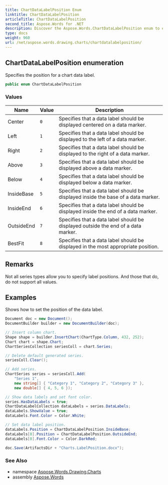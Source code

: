 ```yaml
---
title: ChartDataLabelPosition Enum
linktitle: ChartDataLabelPosition
articleTitle: ChartDataLabelPosition
second_title: Aspose.Words for .NET
description: Discover the Aspose.Words.ChartDataLabelPosition enum to easily customize your chart data labels for enhanced clarity and presentation.
type: docs
weight: 960
url: /net/aspose.words.drawing.charts/chartdatalabelposition/
---
```

## ChartDataLabelPosition enumeration

Specifies the position for a chart data label.

```csharp
public enum ChartDataLabelPosition
```

### Values

| Name | Value | Description |
| --- | --- | --- |
| Center | `0` | Specifies that a data label should be displayed centered on a data marker. |
| Left | `1` | Specifies that a data label should be displayed to the left of a data marker. |
| Right | `2` | Specifies that a data label should be displayed to the right of a data marker. |
| Above | `3` | Specifies that a data label should be displayed above a data marker. |
| Below | `4` | Specifies that a data label should be displayed below a data marker. |
| InsideBase | `5` | Specifies that a data label should be displayed inside the base of a data marker. |
| InsideEnd | `6` | Specifies that a data label should be displayed inside the end of a data marker. |
| OutsideEnd | `7` | Specifies that a data label should be displayed outside the end of a data marker. |
| BestFit | `8` | Specifies that a data label should be displayed in the most appropriate position. |

## Remarks

Not all series types allow you to specify label positions. And those that do, do not support all values.

## Examples

Shows how to set the position of the data label.

```csharp
Document doc = new Document();
DocumentBuilder builder = new DocumentBuilder(doc);

// Insert column chart.
Shape shape = builder.InsertChart(ChartType.Column, 432, 252);
Chart chart = shape.Chart;
ChartSeriesCollection seriesColl = chart.Series;

// Delete default generated series.
seriesColl.Clear();

// Add series.
ChartSeries series = seriesColl.Add(
    "Series 1",
    new string[] { "Category 1", "Category 2", "Category 3" },
    new double[] { 4, 5, 6 });

// Show data labels and set font color.
series.HasDataLabels = true;
ChartDataLabelCollection dataLabels = series.DataLabels;
dataLabels.ShowValue = true;
dataLabels.Font.Color = Color.White;

// Set data label position.
dataLabels.Position = ChartDataLabelPosition.InsideBase;
dataLabels[0].Position = ChartDataLabelPosition.OutsideEnd;
dataLabels[0].Font.Color = Color.DarkRed;

doc.Save(ArtifactsDir + "Charts.LabelPosition.docx");
```

### See Also

* namespace [Aspose.Words.Drawing.Charts](../../aspose.words.drawing.charts/)
* assembly [Aspose.Words](../../)
